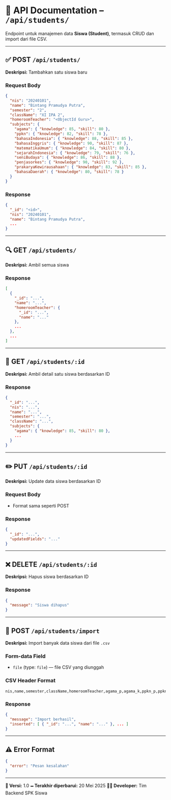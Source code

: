 # 📘 API Documentation – `/api/students/`

Endpoint untuk manajemen data **Siswa (Student)**, termasuk CRUD dan import dari file CSV.

---

## ✅ POST `/api/students/`

**Deskripsi:** Tambahkan satu siswa baru

### Request Body

```json
{
  "nis": "20240101",
  "name": "Bintang Pramudya Putra",
  "semester": "2",
  "className": "XI IPA 2",
  "homeroomTeacher": "<ObjectId Guru>",
  "subjects": {
    "agama": { "knowledge": 85, "skill": 80 },
    "ppkn": { "knowledge": 82, "skill": 78 },
    "bahasaIndonesia": { "knowledge": 88, "skill": 85 },
    "bahasaInggris": { "knowledge": 90, "skill": 87 },
    "matematikaUmum": { "knowledge": 84, "skill": 80 },
    "sejarahIndonesia": { "knowledge": 79, "skill": 76 },
    "seniBudaya": { "knowledge": 86, "skill": 88 },
    "penjasorkes": { "knowledge": 90, "skill": 92 },
    "prakaryaKewirausahaan": { "knowledge": 83, "skill": 85 },
    "bahasaDaerah": { "knowledge": 80, "skill": 78 }
  }
}
```

### Response

```json
{
  "_id": "<id>",
  "nis": "20240101",
  "name": "Bintang Pramudya Putra",
  ...
}
```

---

## 🔍 GET `/api/students/`

**Deskripsi:** Ambil semua siswa

### Response

```json
[
  {
    "_id": "...",
    "name": "...",
    "homeroomTeacher": {
      "_id": "...",
      "name": "..."
    },
    ...
  },
  ...
]
```

---

## 🔎 GET `/api/students/:id`

**Deskripsi:** Ambil detail satu siswa berdasarkan ID

### Response

```json
{
  "_id": "...",
  "nis": "...",
  "name": "...",
  "semester": "...",
  "className": "...",
  "subjects": {
    "agama": { "knowledge": 85, "skill": 80 },
    ...
  }
}
```

---

## ✏️ PUT `/api/students/:id`

**Deskripsi:** Update data siswa berdasarkan ID

### Request Body

- Format sama seperti POST

### Response

```json
{
  "_id": "...",
  "updatedFields": "..."
}
```

---

## ❌ DELETE `/api/students/:id`

**Deskripsi:** Hapus siswa berdasarkan ID

### Response

```json
{
  "message": "Siswa dihapus"
}
```

---

## 📂 POST `/api/students/import`

**Deskripsi:** Import banyak data siswa dari file `.csv`

### Form-data Field

- `file` (type: `file`) — file CSV yang diunggah

### CSV Header Format

```
nis,name,semester,className,homeroomTeacher,agama_p,agama_k,ppkn_p,ppkn_k,bindo_p,bindo_k,bing_p,bing_k,mtk_p,mtk_k,sejarah_p,sejarah_k,seni_p,seni_k,penjas_p,penjas_k,kwu_p,kwu_k,bahda_p,bahda_k
```

### Response

```json
{
  "message": "Import berhasil",
  "inserted": [ { "_id": "...", "name": "..." }, ... ]
}
```

---

## ⚠️ Error Format

```json
{
  "error": "Pesan kesalahan"
}
```

---

**📂 Versi:** 1.0
**🗕️ Terakhir diperbarui:** 20 Mei 2025
**👨‍💻 Developer:** Tim Backend SPK Siswa
